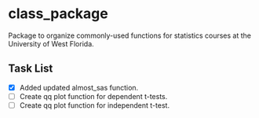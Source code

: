 # class_package

Package to organize commonly-used functions for statistics courses at the University of West Florida. 

## Task List 
- [x] Added updated almost_sas function. 
- [ ] Create qq plot function for dependent t-tests.
- [ ] Create qq plot function for independent t-test. 
